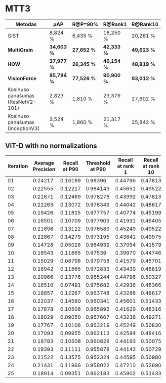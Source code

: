 # MTT3

| **Metodas**                       | **μAP**       | **R@P=90\%**  | **R@Rank1**   | **R@Rank10**  |
|-----------------------------------|---------------|---------------|---------------|---------------|
| GIST                              | 8,824 \%      | 6,435 \%      | 18,250 \%     | 20,261 \%     |
| **MultiGrain**                    | **34,603 \%** | **27,652 \%** | **42,333 \%** | **49,623 \%** |
| **HOW**                           | **37,977 \%** | **26,345 \%** | **46,154 \%** | **48,819 \%** |
| **VisionForce**                   | **85,784 \%** | **77,526 \%** | **90,900 \%** | **93,012 \%** |
| Kosinuso panašumas (ResNetV2-101) | 2,823 \%      | 1,810 \%      | 23,379 \%     | 27,602 \%     |
| Kosinuso panašumas (InceptionV3)  | 3,524 \%      | 1,860 \%      | 21,317 \%     | 25,842 \%     |


## ViT-D with no normalizations

| **Iteration** | **Average Precision** | **Recall at P90** | **Threshold at P90** | **Recall at rank 1** | **Recall at rank 10** |
|---------------|-----------------------|-------------------|----------------------|----------------------|-----------------------|
| 01            | 0.24217               | 0.16189           | 0.98396              | 0.44796              | 0.47813               |
| 02            | 0.22555               | 0.12217           | 0.984143             | 0.45651              | 0.49522               |
| 03            | 0.21671               | 0.12469           | 0.978276             | 0.43992              | 0.47813               |
| 04            | 0.22263               | 0.13072           | 0.978349             | 0.44042              | 0.48617               |
| 05            | 0.19426               | 0.11815           | 0.977757             | 0.40774              | 0.45199               |
| 06            | 0.16501               | 0.10709           | 0.977909             | 0.41931              | 0.46405               |
| 07            | 0.21698               | 0.13122           | 0.976589             | 0.45249              | 0.49522               |
| 08            | 0.22867               | 0.14279           | 0.973195             | 0.43841              | 0.49975               |
| 09            | 0.14728               | 0.05028           | 0.984939             | 0.37054              | 0.41579               |
| 10            | 0.18543               | 0.11865           | 0.97539              | 0.39970              | 0.44746               |
| 11            | 0.15029               | 0.08798           | 0.979758             | 0.41579              | 0.45701               |
| 12            | 0.18942               | 0.11865           | 0.972833             | 0.43439              | 0.48819               |
| 13            | 0.20966               | 0.13776           | 0.965244             | 0.44796              | 0.50327               |
| 14            | 0.16510               | 0.07491           | 0.975682             | 0.42936              | 0.48366               |
| 15            | 0.18857               | 0.12267           | 0.963748             | 0.43288              | 0.48617               |
| 16            | 0.22037               | 0.14580           | 0.960341             | 0.45601              | 0.51433               |
| 17            | 0.17878               | 0.10508           | 0.965892             | 0.41629              | 0.48316               |
| 18            | 0.18029               | 0.09050           | 0.967607             | 0.43238              | 0.49271               |
| 19            | 0.17767               | 0.10106           | 0.963219             | 0.45249              | 0.50830               |
| 20            | 0.17093               | 0.09955           | 0.962113             | 0.42584              | 0.48416               |
| 21            | 0.18783               | 0.10508           | 0.960828             | 0.44193              | 0.50075               |
| 22            | 0.19393               | 0.11111           | 0.955878             | 0.44143              | 0.50729               |
| 23            | 0.21522               | 0.13575           | 0.952324             | 0.44595              | 0.50980               |
| 24            | 0.21431               | 0.11966           | 0.958022             | 0.47210              | 0.52690               |
| 25            | 0.18914               | 0.09351           | 0.962183             | 0.45902              | 0.51433               |


